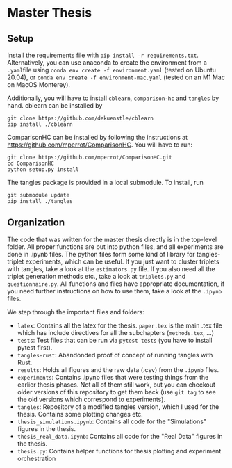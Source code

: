 # Master Thesis

## Setup
Install the requirements file with `pip install -r requirements.txt`. Alternatively, you can use anaconda to create the environment from a `.yaml`file using `conda env create -f environment.yaml` (tested on Ubuntu 20.04), or `conda env create -f environment-mac.yaml` (tested on an M1 Mac on MacOS Monterey).

Additionally, you will have to install `cblearn`, `comparison-hc` and `tangles` by hand. cblearn can be installed by 
```
git clone https://github.com/dekuenstle/cblearn 
pip install ./cblearn
```

ComparisonHC can be installed by following the instructions at https://github.com/mperrot/ComparisonHC.
You will have to run:
```
git clone https://github.com/mperrot/ComparisonHC.git
cd ComparisonHC
python setup.py install
```

The tangles package is provided in a local submodule. To install, run

```
git submodule update
pip install ./tangles
```

## Organization
The code that was written for the master thesis directly is in the top-level folder. 
All proper functions are put into python files, and all experiments are 
done in .ipynb files. The python files form some kind of library for tangles-triplet experiments, which can be useful. If you just want to cluster triplets with tangles, take a look at the `estimators.py` file. If you also need all the triplet generation methods etc., take a look at `triplets.py` and `questionnaire.py`. All functions and files have appropriate documentation, if you need further instructions on how to use them, take a look at the `.ipynb` files. 

We step through the important files and folders:
- `latex`: Contains all the latex for the thesis. `paper.tex` is the main .tex file which has include directives for all the subchapters (`methods.tex`, ...)
- `tests`: Test files that can be run via `pytest tests` (you have to install pytest first).
- `tangles-rust`: Abandonded proof of concept of running tangles with Rust.
- `results`: Holds all figures and the raw data (.csv) from the `.ipynb` files.
- `experiments`: Contains .ipynb files that were testing things from the earlier thesis phases. Not all of them still work, but you can checkout older versions of this repository to get them back (use `git tag` to see the old versions which correspond to experiments).
- `tangles`: Repository of a modified tangles version, which I used for the thesis. Contains some plotting changes etc.
- `thesis_simulations.ipynb`: Contains all code for the "Simulations" figures in the thesis.
- `thesis_real_data.ipynb`: Contains all code for the "Real Data" figures in the thesis.
- `thesis.py`: Contains helper functions for thesis plotting and experiment orchestration